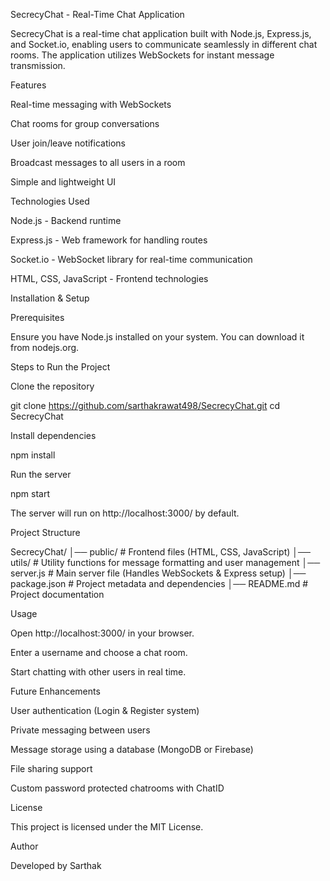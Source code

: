 SecrecyChat - Real-Time Chat Application

SecrecyChat is a real-time chat application built with Node.js, Express.js, and Socket.io, enabling users to communicate seamlessly in different chat rooms. The application utilizes WebSockets for instant message transmission.

Features

Real-time messaging with WebSockets

Chat rooms for group conversations

User join/leave notifications

Broadcast messages to all users in a room

Simple and lightweight UI

Technologies Used

Node.js - Backend runtime

Express.js - Web framework for handling routes

Socket.io - WebSocket library for real-time communication

HTML, CSS, JavaScript - Frontend technologies

Installation & Setup

Prerequisites

Ensure you have Node.js installed on your system. You can download it from nodejs.org.

Steps to Run the Project

Clone the repository

git clone https://github.com/sarthakrawat498/SecrecyChat.git
cd SecrecyChat

Install dependencies

npm install

Run the server

npm start

The server will run on http://localhost:3000/ by default.

Project Structure

SecrecyChat/
│── public/         # Frontend files (HTML, CSS, JavaScript)
│── utils/          # Utility functions for message formatting and user management
│── server.js       # Main server file (Handles WebSockets & Express setup)
│── package.json    # Project metadata and dependencies
│── README.md       # Project documentation

Usage

Open http://localhost:3000/ in your browser.

Enter a username and choose a chat room.

Start chatting with other users in real time.

Future Enhancements

User authentication (Login & Register system)

Private messaging between users

Message storage using a database (MongoDB or Firebase)

File sharing support

Custom password protected chatrooms with ChatID

License

This project is licensed under the MIT License.

Author

Developed by Sarthak 


